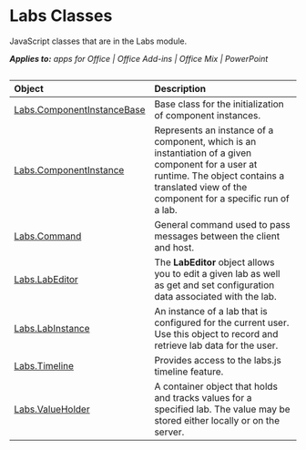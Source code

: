 
# Labs Classes
JavaScript classes that are in the Labs module.

 _**Applies to:** apps for Office | Office Add-ins | Office Mix | PowerPoint_



## 


|**Object**|**Description**|
|:-----|:-----|
|[Labs.ComponentInstanceBase](../powerpoint/office-mix/reference/labs.componentinstancebase.md)|Base class for the initialization of component instances.|
|[Labs.ComponentInstance](../powerpoint/office-mix/reference/labs.componentinstance.md)|Represents an instance of a component, which is an instantiation of a given component for a user at runtime. The object contains a translated view of the component for a specific run of a lab.|
|[Labs.Command](../powerpoint/office-mix/reference/labs.command.md)|General command used to pass messages between the client and host.|
|[Labs.LabEditor](../powerpoint/office-mix/reference/labs.labeditor.md)|The  **LabEditor** object allows you to edit a given lab as well as get and set configuration data associated with the lab.|
|[Labs.LabInstance](../powerpoint/office-mix/reference/labs.labinstance.md)|An instance of a lab that is configured for the current user. Use this object to record and retrieve lab data for the user.|
|[Labs.Timeline](../powerpoint/office-mix/reference/labs.timeline.md)|Provides access to the labs.js timeline feature.|
|[Labs.ValueHolder](../powerpoint/office-mix/reference/labs.valueholder.md)|A container object that holds and tracks values for a specified lab. The value may be stored either locally or on the server.|
